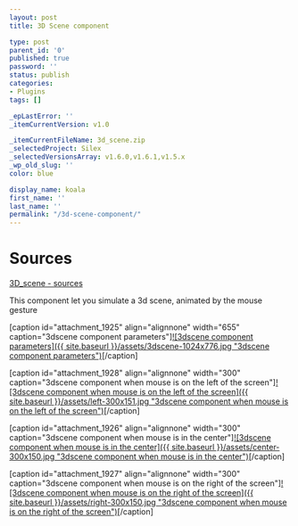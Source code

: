 ```yaml
---
layout: post
title: 3D Scene component

type: post
parent_id: '0'
published: true
password: ''
status: publish
categories:
- Plugins
tags: []

_epLastError: ''
_itemCurrentVersion: v1.0

_itemCurrentFileName: 3d_scene.zip
_selectedProject: Silex
_selectedVersionsArray: v1.6.0,v1.6.1,v1.5.x
_wp_old_slug: ''
color: blue

display_name: koala
first_name: ''
last_name: ''
permalink: "/3d-scene-component/"
---
```


Sources
=======

[3D_scene - sources](https://www.silexlabs.org/wp-content/uploads/2011/01/3d_scene_sources.zip)

This component let you simulate a 3d scene, animated by the mouse gesture

[caption id="attachment_1925" align="alignnone" width="655" caption="3dscene component parameters"][![3dscene component parameters]({{ site.baseurl }}/assets/3dscene-1024x776.jpg "3dscene component parameters")](https://www.silexlabs.org/wp-content/uploads/2011/01/3dscene.jpg)[/caption]

[caption id="attachment_1928" align="alignnone" width="300" caption="3dscene component when mouse is on the left of the screen"][![3dscene component when mouse is on the left of the screen]({{ site.baseurl }}/assets/left-300x151.jpg "3dscene component when mouse is on the left of the screen")](https://www.silexlabs.org/wp-content/uploads/2011/01/left.jpg)[/caption]

[caption id="attachment_1926" align="alignnone" width="300" caption="3dscene component when mouse is in the center"][![3dscene component when mouse is in the center]({{ site.baseurl }}/assets/center-300x150.jpg "3dscene component when mouse is in the center")](https://www.silexlabs.org/wp-content/uploads/2011/01/center.jpg)[/caption]

[caption id="attachment_1927" align="alignnone" width="300" caption="3dscene component when mouse is on the right of the screen"][![3dscene component when mouse is on the right of the screen]({{ site.baseurl }}/assets/right-300x150.jpg "3dscene component when mouse is on the right of the screen")](https://www.silexlabs.org/wp-content/uploads/2011/01/right.jpg)[/caption]